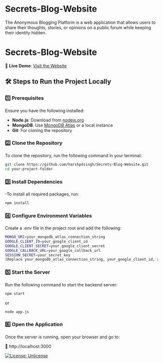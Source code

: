 # Secrets-Blog-Website
The Anonymous Blogging Platform is a web application that allows users to share  their thoughts, stories, or opinions on a public forum while keeping their identity hidden.

# Secrets-Blog-Website

🔗 **Live Demo**: [Visit the Website](https://secrets-blog-website.onrender.com)


## 🛠️ Steps to Run the Project Locally

### 1️⃣ Prerequisites  
Ensure you have the following installed:  
- **Node.js**: Download from [nodejs.org](https://nodejs.org/)  
- **MongoDB**: Use [MongoDB Atlas](https://www.mongodb.com/) or a local instance  
- **Git**: For cloning the repository  

### 2️⃣ Clone the Repository  
To clone the repository, run the following command in your terminal:

```bash
git clone https://github.com/harshpdsingh/Secrets-Blog-Website.git
cd your-project-folder
```
### 3️⃣ Install Dependencies
-To install all required packages, run:

```bash
npm install
```

### 4️⃣ Configure Environment Variables
Create a .env file in the project root and add the following:

```bash
MONGO_URI=your_mongodb_atlas_connection_string
GOOGLE_CLIENT_ID=your_google_client_id
GOOGLE_CLIENT_SECRET=your_google_client_secret
GOOGLE_CALLBACK_URL=your_google_callback_url
SESSION_SECRET=your_secret_key
(Replace your_mongodb_atlas_connection_string, your_google_client_id, and your_google_client_secret with your actual credentials.)
```

### 5️⃣ Start the Server
Run the following command to start the backend server:

```bash
npm start
```
or
```bash
node app.js
```
### 6️⃣ Open the Application
Once the server is running, open your browser and go to:

🔗 http://localhost:3000

[![License: Unlicense](https://img.shields.io/badge/license-Unlicense-blue.svg)](./UNLICENSE)

